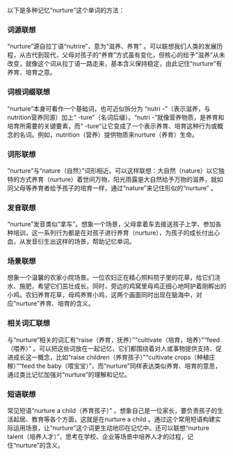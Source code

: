 以下是多种记忆“nurture”这个单词的方法：

### 词源联想
“nurture”源自拉丁语“nutrire”，意为“滋养、养育” 。可以联想我们人类的发展历程，从古代到现代，父母对孩子的“养育”方式虽有变化，但核心的给予“滋养”从未改变，就像这个词从拉丁语一路走来，基本含义保持稳定，由此记住“nurture”有养育、培育之意。

### 词根词缀联想
“nurture”本身可看作一个基础词，也可近似拆分为 “nutri -”（表示滋养，与nutrition营养同源）加上“ -ture”（名词后缀）。“nutri -”就像营养物质，是养育和培育所需要的关键要素，而“ -ture”让它变成了一个表示养育、培育这种行为或概念的名词。例如，nutrition（营养）提供物质来nurture（养育）生命。 

### 词形联想
“nurture”与“nature（自然）”词形相近。可以这样联想：大自然（nature）以它独特的方式养育（nurture）着世间万物，阳光雨露是大自然给予万物的滋养，就如同父母等养育者给予孩子的培育一样，通过“nature”来记住形似的“nurture” 。

### 发音联想
“nurture”发音类似“拿车”。想象一个场景，父母拿着车去接送孩子上学、参加各种培训，这一系列行为都是在对孩子进行养育（nurture），为孩子的成长付出心血，从发音衍生出这样的场景，帮助记忆单词。

### 场景联想
想象一个温馨的农家小院场景。一位农妇正在精心照料院子里的花草，给它们浇水、施肥，希望它们茁壮成长。同时，旁边的鸡窝里母鸡正细心地呵护着刚孵出的小鸡。农妇养育花草，母鸡养育小鸡，这两个画面同时出现在脑海中，对应“nurture”养育、培育的含义。 

### 相关词汇联想
与“nurture”相关的词汇有“raise（养育，抚养）”“cultivate（培育，培养）”“feed（喂养）” 。可以把这些词放在一起记忆，它们都围绕着对人或事物提供支持、促进成长这一概念，比如“raise children（养育孩子）”“cultivate crops（种植庄稼）”“feed the baby（喂宝宝）”，而“nurture”同样表达类似养育、培育的意思，通过类比记忆加强对“nurture”的理解和记忆。 

### 短语联想
常见短语“nurture a child（养育孩子）” 。想象自己是一位家长，要负责孩子的生活起居、教育等各个方面，这就是在nurture a child 。通过这个常用短语构建实际运用场景，让“nurture”这个词更生动地印在记忆中。还可以联想“nurture talent（培养人才）”，思考在学校、企业等场景中培养人才的过程，记住“nurture”的含义。 